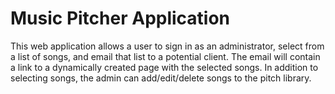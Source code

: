 # Music Pitcher Application

This web application allows a user to sign in as an administrator,
select from a list of songs, and email that list to a potential client.
The email will contain a link to a dynamically created page with the selected songs.
In addition to selecting songs, the admin can add/edit/delete songs to the pitch library.

